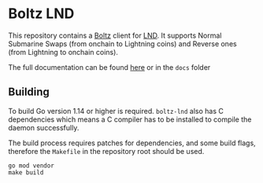 # Boltz LND

This repository contains a [Boltz](https://boltz.exchange) client for [LND](https://github.com/lightningnetwork/lnd). It supports Normal Submarine Swaps (from onchain to Lightning coins) and Reverse ones (from Lightning to onchain coins).

The full documentation can be found [here](https://lnd.docs.boltz.exchange/) or in the `docs` folder

## Building

To build Go version 1.14 or higher is required. `boltz-lnd` also has C dependencies which means a C compiler has to be installed to compile the daemon successfully.

The build process requires patches for dependencies, and some build flags, therefore the `Makefile` in the repository root should be used. 

```
go mod vendor
make build
```